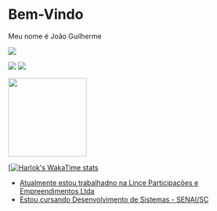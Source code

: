 # Bem-Vindo
Meu nome é João Guilherme 

<div>
<a href="https://instagram.com/Reinert_jg" target="_blank"><img loading="lazy" src="https://img.shields.io/badge/-Instagram-%23E4405F?style=for-the-badge&logo=instagram&logoColor=white" target="_blank"></a>

<a href = "mailto:jgcosta.re4@gmail.com"><img loading="lazy" src="https://img.shields.io/badge/Gmail-D14836?style=for-the-badge&logo=gmail&logoColor=white" target="_blank"></a>
<a href="https://www.linkedin.com/in/joão-guilherme-79934a27a/" target="_blank"><img loading="lazy" src="https://img.shields.io/badge/-LinkedIn-%230077B5?style=for-the-badge&logo=linkedin&logoColor=white" target="_blank"></a>   
</div>


<div>
<a href="https://github.com/Reinertjg">
<img loading="lazy" height="160em" src="https://github-readme-stats.vercel.app/api?username=Reinertjg&show_icons=true&theme=dracula&include_all_commits=true&count_private=true"/>
</div>

[![Harlok's WakaTime stats](https://camo.githubusercontent.com/9ff870f37e206e9e1516498d473142af940f37fef54c2dc8eddccde6b73ba9d3/68747470733a2f2f6769746875622d726561646d652d73746174732e76657263656c2e6170702f6170692f746f702d6c616e67732f3f757365726e616d653d616e7572616768617a7261)

- Atualmente estou trabalhadno na Lince Participações e Empreendimentos Ltda
- Estou cursando Desenvolvimento de Sistemas - SENAI/SC

